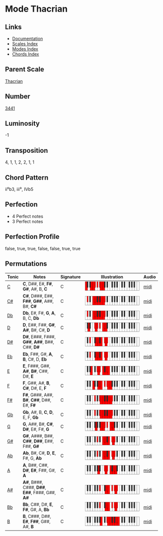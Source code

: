 # Mode Thacrian

## Links

- [Documentation](README.md)
- [Scales Index](Scales.md)
- [Modes Index](Modes.md)
- [Chords Index](Chords.md)

## Parent Scale

[Thacrian](ScaleThacrian.md)

## Number

[3441](https://ianring.com/musictheory/scales/3441)

## Luminosity

-1

## Transposition

4, 1, 1, 2, 2, 1, 1

## Chord Pattern

ii⁰b3, iii⁰, IVb5

## Perfection

- 4 Perfect notes
- 3 Perfect notes

## Perfection Profile

false, true, true, false, false, true, true

## Permutations

| Tonic | Notes | Signature | Illustration | Audio |
|-------|-------|-----------|--------------|-------|
| [C](ModeCNaturalThacrian.md) | **C**, D##, E#, **F#**, **G#**, A#, B, **C** | C | ![CNaturalThacrian](ModeCNaturalThacrian.png) | [midi](https://github.com/edipermadi/music/blob/main/docs/ModeCNaturalThacrian.mid?raw=true) |
| [C#](ModeCSharpThacrian.md) | **C#**, D###, E##, **F##**, **G##**, A##, B#, **C#** | C | ![CSharpThacrian](ModeCSharpThacrian.png) | [midi](https://github.com/edipermadi/music/blob/main/docs/ModeCSharpThacrian.mid?raw=true) |
| [Db](ModeDFlatThacrian.md) | **Db**, E#, F#, **G**, **A**, B, C, **Db** | C | ![DFlatThacrian](ModeDFlatThacrian.png) | [midi](https://github.com/edipermadi/music/blob/main/docs/ModeDFlatThacrian.mid?raw=true) |
| [D](ModeDNaturalThacrian.md) | **D**, E##, F##, **G#**, **A#**, B#, C#, **D** | C | ![DNaturalThacrian](ModeDNaturalThacrian.png) | [midi](https://github.com/edipermadi/music/blob/main/docs/ModeDNaturalThacrian.mid?raw=true) |
| [D#](ModeDSharpThacrian.md) | **D#**, E###, F###, **G##**, **A##**, B##, C##, **D#** | C | ![DSharpThacrian](ModeDSharpThacrian.png) | [midi](https://github.com/edipermadi/music/blob/main/docs/ModeDSharpThacrian.mid?raw=true) |
| [Eb](ModeEFlatThacrian.md) | **Eb**, F##, G#, **A**, **B**, C#, D, **Eb** | C | ![EFlatThacrian](ModeEFlatThacrian.png) | [midi](https://github.com/edipermadi/music/blob/main/docs/ModeEFlatThacrian.mid?raw=true) |
| [E](ModeENaturalThacrian.md) | **E**, F###, G##, **A#**, **B#**, C##, D#, **E** | C | ![ENaturalThacrian](ModeENaturalThacrian.png) | [midi](https://github.com/edipermadi/music/blob/main/docs/ModeENaturalThacrian.mid?raw=true) |
| [F](ModeFNaturalThacrian.md) | **F**, G##, A#, **B**, **C#**, D#, E, **F** | C | ![FNaturalThacrian](ModeFNaturalThacrian.png) | [midi](https://github.com/edipermadi/music/blob/main/docs/ModeFNaturalThacrian.mid?raw=true) |
| [F#](ModeFSharpThacrian.md) | **F#**, G###, A##, **B#**, **C##**, D##, E#, **F#** | C | ![FSharpThacrian](ModeFSharpThacrian.png) | [midi](https://github.com/edipermadi/music/blob/main/docs/ModeFSharpThacrian.mid?raw=true) |
| [Gb](ModeGFlatThacrian.md) | **Gb**, A#, B, **C**, **D**, E, F, **Gb** | C | ![GFlatThacrian](ModeGFlatThacrian.png) | [midi](https://github.com/edipermadi/music/blob/main/docs/ModeGFlatThacrian.mid?raw=true) |
| [G](ModeGNaturalThacrian.md) | **G**, A##, B#, **C#**, **D#**, E#, F#, **G** | C | ![GNaturalThacrian](ModeGNaturalThacrian.png) | [midi](https://github.com/edipermadi/music/blob/main/docs/ModeGNaturalThacrian.mid?raw=true) |
| [G#](ModeGSharpThacrian.md) | **G#**, A###, B##, **C##**, **D##**, E##, F##, **G#** | C | ![GSharpThacrian](ModeGSharpThacrian.png) | [midi](https://github.com/edipermadi/music/blob/main/docs/ModeGSharpThacrian.mid?raw=true) |
| [Ab](ModeAFlatThacrian.md) | **Ab**, B#, C#, **D**, **E**, F#, G, **Ab** | C | ![AFlatThacrian](ModeAFlatThacrian.png) | [midi](https://github.com/edipermadi/music/blob/main/docs/ModeAFlatThacrian.mid?raw=true) |
| [A](ModeANaturalThacrian.md) | **A**, B##, C##, **D#**, **E#**, F##, G#, **A** | C | ![ANaturalThacrian](ModeANaturalThacrian.png) | [midi](https://github.com/edipermadi/music/blob/main/docs/ModeANaturalThacrian.mid?raw=true) |
| [A#](ModeASharpThacrian.md) | **A#**, B###, C###, **D##**, **E##**, F###, G##, **A#** | C | ![ASharpThacrian](ModeASharpThacrian.png) | [midi](https://github.com/edipermadi/music/blob/main/docs/ModeASharpThacrian.mid?raw=true) |
| [Bb](ModeBFlatThacrian.md) | **Bb**, C##, D#, **E**, **F#**, G#, A, **Bb** | C | ![BFlatThacrian](ModeBFlatThacrian.png) | [midi](https://github.com/edipermadi/music/blob/main/docs/ModeBFlatThacrian.mid?raw=true) |
| [B](ModeBNaturalThacrian.md) | **B**, C###, D##, **E#**, **F##**, G##, A#, **B** | C | ![BNaturalThacrian](ModeBNaturalThacrian.png) | [midi](https://github.com/edipermadi/music/blob/main/docs/ModeBNaturalThacrian.mid?raw=true) |
